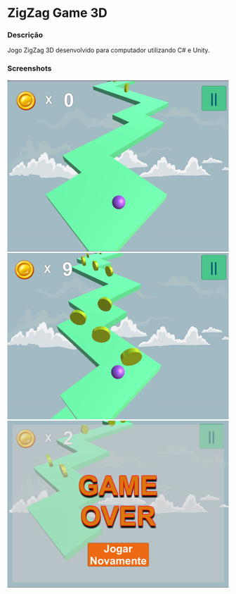 # ZigZag Game 3D

### Descrição
Jogo ZigZag 3D desenvolvido para computador utilizando C# e Unity.

### Screenshots
![Início do jogo](https://github.com/MatheusGobbi/ProjetoZigZagGame/blob/master/Screenshots/printZigZag1.PNG)
![Durante o Jogo](https://github.com/MatheusGobbi/ProjetoZigZagGame/blob/master/Screenshots/PrintZigZag3.PNG)
![Game Over](https://github.com/MatheusGobbi/ProjetoZigZagGame/blob/master/Screenshots/PrintZigZag2.PNG)
